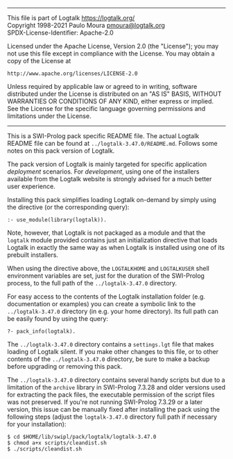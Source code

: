 ________________________________________________________________________

This file is part of Logtalk <https://logtalk.org/>  
Copyright 1998-2021 Paulo Moura <pmoura@logtalk.org>  
SPDX-License-Identifier: Apache-2.0

Licensed under the Apache License, Version 2.0 (the "License");
you may not use this file except in compliance with the License.
You may obtain a copy of the License at

    http://www.apache.org/licenses/LICENSE-2.0

Unless required by applicable law or agreed to in writing, software
distributed under the License is distributed on an "AS IS" BASIS,
WITHOUT WARRANTIES OR CONDITIONS OF ANY KIND, either express or implied.
See the License for the specific language governing permissions and
limitations under the License.
________________________________________________________________________


This is a SWI-Prolog pack specific README file. The actual Logtalk
README file can be found at `../logtalk-3.47.0/README.md`. Follows
some notes on this pack version of Logtalk.

The pack version of Logtalk is mainly targeted for specific application
*deployment* scenarios. For *development*, using one of the installers
available from the Logtalk website is strongly advised for a much better
user experience.

Installing this pack simplifies loading Logtalk on-demand by simply
using the directive (or the corresponding query):

	:- use_module(library(logtalk)).

Note, however, that Logtalk is not packaged as a module and that the
`logtalk` module provided contains just an initialization directive
that loads Logtalk in exactly the same way as when Logtalk is installed
using one of its prebuilt installers.

When using the directive above, the `LOGTALKHOME` and `LOGTALKUSER`
shell environment variables are set, just for the duration of the
SWI-Prolog process, to the full path of the `../logtalk-3.47.0`
directory.

For easy access to the contents of the Logtalk installation folder
(e.g. documentation or examples) you can create a symbolic link to the
`../logtalk-3.47.0` directory (in e.g. your home directory). Its full
path can be easily found by using the query:

	?- pack_info(logtalk).

The `../logtalk-3.47.0` directory contains a `settings.lgt` file that
makes loading of Logtalk silent. If you make other changes to this file,
or to other contents of the `../logtalk-3.47.0` directory, be sure to
make a backup before upgrading or removing this pack.

The `../logtalk-3.47.0` directory contains several handy scripts but due
to a limitation of the `archive` library in SWI-Prolog 7.3.28 and older
versions used for extracting the pack files, the executable permission
of the script files was not preserved. If you're not running SWI-Prolog
7.3.29 or a later version, this issue can be manually fixed after installing
the pack using the following steps (adjust the `logtalk-3.47.0` directory
full path if necessary for your installation):

	$ cd $HOME/lib/swipl/pack/logtalk/logtalk-3.47.0
	$ chmod a+x scripts/cleandist.sh
	$ ./scripts/cleandist.sh
